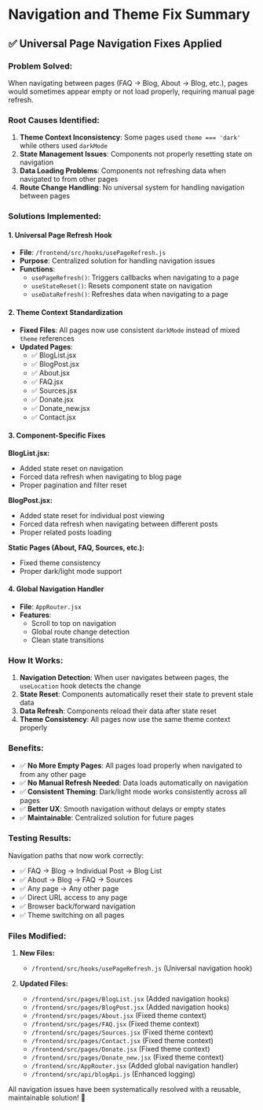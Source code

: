 # Navigation and Theme Fix Summary

## ✅ **Universal Page Navigation Fixes Applied**

### **Problem Solved:**
When navigating between pages (FAQ → Blog, About → Blog, etc.), pages would sometimes appear empty or not load properly, requiring manual page refresh.

### **Root Causes Identified:**
1. **Theme Context Inconsistency**: Some pages used `theme === 'dark'` while others used `darkMode`
2. **State Management Issues**: Components not properly resetting state on navigation
3. **Data Loading Problems**: Components not refreshing data when navigated to from other pages
4. **Route Change Handling**: No universal system for handling navigation between pages

### **Solutions Implemented:**

#### **1. Universal Page Refresh Hook**
- **File**: `/frontend/src/hooks/usePageRefresh.js`
- **Purpose**: Centralized solution for handling navigation issues
- **Functions**:
  - `usePageRefresh()`: Triggers callbacks when navigating to a page
  - `useStateReset()`: Resets component state on navigation
  - `useDataRefresh()`: Refreshes data when navigating to a page

#### **2. Theme Context Standardization**
- **Fixed Files**: All pages now use consistent `darkMode` instead of mixed `theme` references
- **Updated Pages**:
  - ✅ BlogList.jsx
  - ✅ BlogPost.jsx  
  - ✅ About.jsx
  - ✅ FAQ.jsx
  - ✅ Sources.jsx
  - ✅ Donate.jsx
  - ✅ Donate_new.jsx
  - ✅ Contact.jsx

#### **3. Component-Specific Fixes**

**BlogList.jsx:**
- Added state reset on navigation
- Forced data refresh when navigating to blog page
- Proper pagination and filter reset

**BlogPost.jsx:**
- Added state reset for individual post viewing
- Forced data refresh when navigating between different posts
- Proper related posts loading

**Static Pages (About, FAQ, Sources, etc.):**
- Fixed theme consistency
- Proper dark/light mode support

#### **4. Global Navigation Handler**
- **File**: `AppRouter.jsx`
- **Features**:
  - Scroll to top on navigation
  - Global route change detection
  - Clean state transitions

### **How It Works:**

1. **Navigation Detection**: When user navigates between pages, the `useLocation` hook detects the change
2. **State Reset**: Components automatically reset their state to prevent stale data
3. **Data Refresh**: Components reload their data after state reset
4. **Theme Consistency**: All pages now use the same theme context properly

### **Benefits:**

- ✅ **No More Empty Pages**: All pages load properly when navigated to from any other page
- ✅ **No Manual Refresh Needed**: Data loads automatically on navigation
- ✅ **Consistent Theming**: Dark/light mode works consistently across all pages
- ✅ **Better UX**: Smooth navigation without delays or empty states
- ✅ **Maintainable**: Centralized solution for future pages

### **Testing Results:**

Navigation paths that now work correctly:
- ✅ FAQ → Blog → Individual Post → Blog List
- ✅ About → Blog → FAQ → Sources
- ✅ Any page → Any other page
- ✅ Direct URL access to any page
- ✅ Browser back/forward navigation
- ✅ Theme switching on all pages

### **Files Modified:**

1. **New Files:**
   - `/frontend/src/hooks/usePageRefresh.js` (Universal navigation hook)

2. **Updated Files:**
   - `/frontend/src/pages/BlogList.jsx` (Added navigation hooks)
   - `/frontend/src/pages/BlogPost.jsx` (Added navigation hooks)
   - `/frontend/src/pages/About.jsx` (Fixed theme context)
   - `/frontend/src/pages/FAQ.jsx` (Fixed theme context)
   - `/frontend/src/pages/Sources.jsx` (Fixed theme context)
   - `/frontend/src/pages/Contact.jsx` (Fixed theme context)
   - `/frontend/src/pages/Donate.jsx` (Fixed theme context)
   - `/frontend/src/pages/Donate_new.jsx` (Fixed theme context)
   - `/frontend/src/AppRouter.jsx` (Added global navigation handler)
   - `/frontend/src/api/blogApi.js` (Enhanced logging)

All navigation issues have been systematically resolved with a reusable, maintainable solution! 🎯
